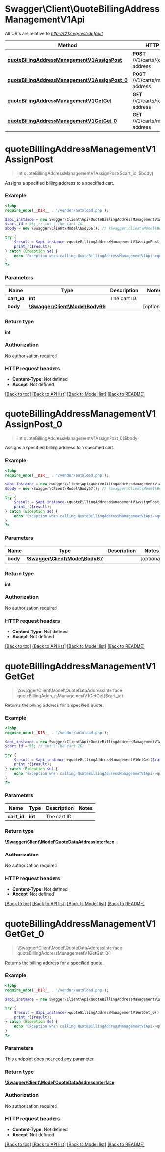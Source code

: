 # Swagger\Client\QuoteBillingAddressManagementV1Api

All URIs are relative to *http://t213.vg/rest/default*

Method | HTTP request | Description
------------- | ------------- | -------------
[**quoteBillingAddressManagementV1AssignPost**](QuoteBillingAddressManagementV1Api.md#quoteBillingAddressManagementV1AssignPost) | **POST** /V1/carts/{cartId}/billing-address | 
[**quoteBillingAddressManagementV1AssignPost_0**](QuoteBillingAddressManagementV1Api.md#quoteBillingAddressManagementV1AssignPost_0) | **POST** /V1/carts/mine/billing-address | 
[**quoteBillingAddressManagementV1GetGet**](QuoteBillingAddressManagementV1Api.md#quoteBillingAddressManagementV1GetGet) | **GET** /V1/carts/{cartId}/billing-address | 
[**quoteBillingAddressManagementV1GetGet_0**](QuoteBillingAddressManagementV1Api.md#quoteBillingAddressManagementV1GetGet_0) | **GET** /V1/carts/mine/billing-address | 


# **quoteBillingAddressManagementV1AssignPost**
> int quoteBillingAddressManagementV1AssignPost($cart_id, $body)



Assigns a specified billing address to a specified cart.

### Example
```php
<?php
require_once(__DIR__ . '/vendor/autoload.php');

$api_instance = new Swagger\Client\Api\QuoteBillingAddressManagementV1Api();
$cart_id = 56; // int | The cart ID.
$body = new \Swagger\Client\Model\Body66(); // \Swagger\Client\Model\Body66 | 

try {
    $result = $api_instance->quoteBillingAddressManagementV1AssignPost($cart_id, $body);
    print_r($result);
} catch (Exception $e) {
    echo 'Exception when calling QuoteBillingAddressManagementV1Api->quoteBillingAddressManagementV1AssignPost: ', $e->getMessage(), PHP_EOL;
}
?>
```

### Parameters

Name | Type | Description  | Notes
------------- | ------------- | ------------- | -------------
 **cart_id** | **int**| The cart ID. |
 **body** | [**\Swagger\Client\Model\Body66**](../Model/\Swagger\Client\Model\Body66.md)|  | [optional]

### Return type

**int**

### Authorization

No authorization required

### HTTP request headers

 - **Content-Type**: Not defined
 - **Accept**: Not defined

[[Back to top]](#) [[Back to API list]](../../README.md#documentation-for-api-endpoints) [[Back to Model list]](../../README.md#documentation-for-models) [[Back to README]](../../README.md)

# **quoteBillingAddressManagementV1AssignPost_0**
> int quoteBillingAddressManagementV1AssignPost_0($body)



Assigns a specified billing address to a specified cart.

### Example
```php
<?php
require_once(__DIR__ . '/vendor/autoload.php');

$api_instance = new Swagger\Client\Api\QuoteBillingAddressManagementV1Api();
$body = new \Swagger\Client\Model\Body67(); // \Swagger\Client\Model\Body67 | 

try {
    $result = $api_instance->quoteBillingAddressManagementV1AssignPost_0($body);
    print_r($result);
} catch (Exception $e) {
    echo 'Exception when calling QuoteBillingAddressManagementV1Api->quoteBillingAddressManagementV1AssignPost_0: ', $e->getMessage(), PHP_EOL;
}
?>
```

### Parameters

Name | Type | Description  | Notes
------------- | ------------- | ------------- | -------------
 **body** | [**\Swagger\Client\Model\Body67**](../Model/\Swagger\Client\Model\Body67.md)|  | [optional]

### Return type

**int**

### Authorization

No authorization required

### HTTP request headers

 - **Content-Type**: Not defined
 - **Accept**: Not defined

[[Back to top]](#) [[Back to API list]](../../README.md#documentation-for-api-endpoints) [[Back to Model list]](../../README.md#documentation-for-models) [[Back to README]](../../README.md)

# **quoteBillingAddressManagementV1GetGet**
> \Swagger\Client\Model\QuoteDataAddressInterface quoteBillingAddressManagementV1GetGet($cart_id)



Returns the billing address for a specified quote.

### Example
```php
<?php
require_once(__DIR__ . '/vendor/autoload.php');

$api_instance = new Swagger\Client\Api\QuoteBillingAddressManagementV1Api();
$cart_id = 56; // int | The cart ID.

try {
    $result = $api_instance->quoteBillingAddressManagementV1GetGet($cart_id);
    print_r($result);
} catch (Exception $e) {
    echo 'Exception when calling QuoteBillingAddressManagementV1Api->quoteBillingAddressManagementV1GetGet: ', $e->getMessage(), PHP_EOL;
}
?>
```

### Parameters

Name | Type | Description  | Notes
------------- | ------------- | ------------- | -------------
 **cart_id** | **int**| The cart ID. |

### Return type

[**\Swagger\Client\Model\QuoteDataAddressInterface**](../Model/QuoteDataAddressInterface.md)

### Authorization

No authorization required

### HTTP request headers

 - **Content-Type**: Not defined
 - **Accept**: Not defined

[[Back to top]](#) [[Back to API list]](../../README.md#documentation-for-api-endpoints) [[Back to Model list]](../../README.md#documentation-for-models) [[Back to README]](../../README.md)

# **quoteBillingAddressManagementV1GetGet_0**
> \Swagger\Client\Model\QuoteDataAddressInterface quoteBillingAddressManagementV1GetGet_0()



Returns the billing address for a specified quote.

### Example
```php
<?php
require_once(__DIR__ . '/vendor/autoload.php');

$api_instance = new Swagger\Client\Api\QuoteBillingAddressManagementV1Api();

try {
    $result = $api_instance->quoteBillingAddressManagementV1GetGet_0();
    print_r($result);
} catch (Exception $e) {
    echo 'Exception when calling QuoteBillingAddressManagementV1Api->quoteBillingAddressManagementV1GetGet_0: ', $e->getMessage(), PHP_EOL;
}
?>
```

### Parameters
This endpoint does not need any parameter.

### Return type

[**\Swagger\Client\Model\QuoteDataAddressInterface**](../Model/QuoteDataAddressInterface.md)

### Authorization

No authorization required

### HTTP request headers

 - **Content-Type**: Not defined
 - **Accept**: Not defined

[[Back to top]](#) [[Back to API list]](../../README.md#documentation-for-api-endpoints) [[Back to Model list]](../../README.md#documentation-for-models) [[Back to README]](../../README.md)

